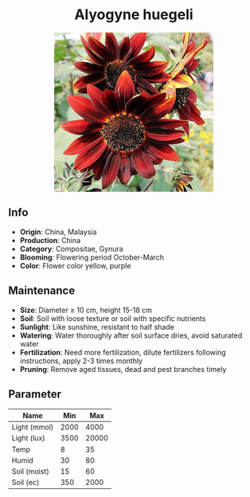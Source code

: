 <h1 align='center'>Alyogyne huegeli</h1>
<p align="center">
    <img 
        align='center'
        width='320'
        src="../images/alyogyne huegeli.png" 
        alt='Alyogyne huegeli' />
</p>

## Info

 - **Origin**: China, Malaysia
 - **Production**: China
 - **Category**: Compositae, Gynura
 - **Blooming**: Flowering period October-March
 - **Color**: Flower color yellow, purple

## Maintenance

 - **Size**: Diameter ≥ 10 cm, height 15-18 cm
 - **Soil**: Soil with loose texture or soil with specific nutrients
 - **Sunlight**: Like sunshine, resistant to half shade
 - **Watering**: Water thoroughly after soil surface dries, avoid saturated water
 - **Fertilization**: Need more fertilization, dilute fertilizers following instructions, apply 2-3 times monthly
 - **Pruning**: Remove aged tissues, dead and pest branches timely

## Parameter

| Name         | Min  | Max   |
|--------------|------|-------|
| Light (mmol) | 2000 | 4000  |
| Light (lux)  | 3500 | 20000 |
| Temp         | 8    | 35    |
| Humid        | 30   | 80    |
| Soil (moist) | 15   | 60    |
| Soil (ec)    | 350  | 2000  |